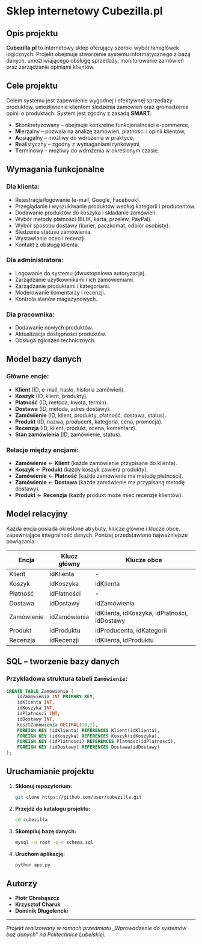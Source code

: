 # Sklep internetowy Cubezilla.pl

## Opis projektu
**Cubezilla.pl** to internetowy sklep oferujący szeroki wybór łamigłówek logicznych. Projekt obejmuje stworzenie systemu informatycznego z bazą danych, umożliwiającego obsługę sprzedaży, monitorowanie zamówień oraz zarządzanie opiniami klientów.

## Cele projektu
Celem systemu jest zapewnienie wygodnej i efektywnej sprzedaży produktów, umożliwienie klientom śledzenia zamówień oraz gromadzenie opinii o produktach. System jest zgodny z zasadą **SMART**:
- **S**konkretyzowany – obejmuje konkretne funkcjonalności e-commerce,
- **M**ierzalny – pozwala na analizę zamówień, płatności i opinii klientów,
- **A**osiągalny – możliwy do wdrożenia w praktyce,
- **R**ealistyczny – zgodny z wymaganiami rynkowymi,
- **T**erminowy – możliwy do wdrożenia w określonym czasie.

## Wymagania funkcjonalne
### Dla klienta:
- Rejestracja/logowanie (e-mail, Google, Facebook).
- Przeglądanie i wyszukiwanie produktów według kategorii i producentów.
- Dodawanie produktów do koszyka i składanie zamówień.
- Wybór metody płatności (BLIK, karta, przelew, PayPal).
- Wybór sposobu dostawy (kurier, paczkomat, odbiór osobisty).
- Śledzenie statusu zamówienia.
- Wystawianie ocen i recenzji.
- Kontakt z obsługą klienta.

### Dla administratora:
- Logowanie do systemu (dwustopniowa autoryzacja).
- Zarządzanie użytkownikami i ich zamówieniami.
- Zarządzanie produktami i kategoriami.
- Moderowanie komentarzy i recenzji.
- Kontrola stanów magazynowych.

### Dla pracownika:
- Dodawanie nowych produktów.
- Aktualizacja dostępności produktów.
- Obsługa zgłoszeń technicznych.

## Model bazy danych
### Główne encje:
- **Klient** (ID, e-mail, hasło, historia zamówień).
- **Koszyk** (ID, klient, produkty).
- **Płatność** (ID, metoda, kwota, termin).
- **Dostawa** (ID, metoda, adres dostawy).
- **Zamówienie** (ID, klient, produkty, płatność, dostawa, status).
- **Produkt** (ID, nazwa, producent, kategoria, cena, promocja).
- **Recenzja** (ID, klient, produkt, ocena, komentarz).
- **Stan zamówienia** (ID, zamówienie, status).

### Relacje między encjami:
- **Zamówienie** ← **Klient** (każde zamówienie przypisane do klienta).
- **Koszyk** ← **Produkt** (każdy koszyk zawiera produkty).
- **Zamówienie** ← **Płatność** (każde zamówienie ma metodę płatności).
- **Zamówienie** ← **Dostawa** (każde zamówienie ma przypisaną metodę dostawy).
- **Produkt** ← **Recenzja** (każdy produkt może mieć recenzje klientów).

## Model relacyjny
Każda encja posiada określone atrybuty, klucze główne i klucze obce, zapewniające integralność danych. Poniżej przedstawiono najważniejsze powiązania:

| Encja | Klucz główny | Klucze obce |
|--------|--------------|-------------|
| Klient | idKlienta | - |
| Koszyk | idKoszyka | idKlienta |
| Płatność | idPłatności | - |
| Dostawa | idDostawy | idZamówienia |
| Zamówienie | idZamówienia | idKlienta, idKoszyka, idPłatności, idDostawy |
| Produkt | idProduktu | idProducenta, idKategorii |
| Recenzja | idRecenzji | idKlienta, idProduktu |

## SQL – tworzenie bazy danych
### Przykładowa struktura tabeli `Zamówienie`:
```sql
CREATE TABLE Zamowienie (
    idZamowienia INT PRIMARY KEY,
    idKlienta INT,
    idKoszyka INT,
    idPlatnosci INT,
    idDostawy INT,
    kosztZamowienia DECIMAL(10,2),
    FOREIGN KEY (idKlienta) REFERENCES Klient(idKlienta),
    FOREIGN KEY (idKoszyka) REFERENCES Koszyk(idKoszyka),
    FOREIGN KEY (idPlatnosci) REFERENCES Platnosc(idPlatnosci),
    FOREIGN KEY (idDostawy) REFERENCES Dostawa(idDostawy)
);
```

## Uruchamianie projektu
1. **Sklonuj repozytorium:**
   ```sh
   git clone https://github.com/user/cubezilla.git
   ```
2. **Przejdź do katalogu projektu:**
   ```sh
   cd cubezilla
   ```
3. **Skompiluj bazę danych:**
   ```sh
   mysql -u root -p < schema.sql
   ```
4. **Uruchom aplikację:**
   ```sh
   python app.py
   ```

## Autorzy
- **Piotr Chrabąszcz**
- **Krzysztof Charuk**
- **Dominik Długołencki**

---
*Projekt realizowany w ramach przedmiotu „Wprowadzenie do systemów baz danych” na Politechnice Lubelskiej.*
